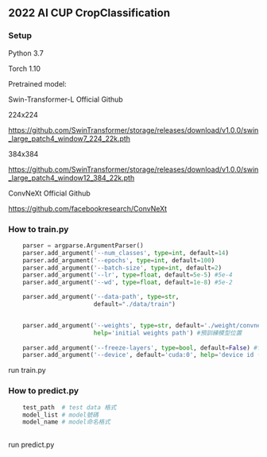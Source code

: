 ## 2022 AI CUP CropClassification

### Setup

Python 3.7

Torch  1.10

Pretrained model:

Swin-Transformer-L Official Github

224x224

https://github.com/SwinTransformer/storage/releases/download/v1.0.0/swin_large_patch4_window7_224_22k.pth

384x384

https://github.com/SwinTransformer/storage/releases/download/v1.0.0/swin_large_patch4_window12_384_22k.pth

ConvNeXt Official Github

https://github.com/facebookresearch/ConvNeXt

### How to train.py

```python
    parser = argparse.ArgumentParser()
    parser.add_argument('--num_classes', type=int, default=14)
    parser.add_argument('--epochs', type=int, default=100)
    parser.add_argument('--batch-size', type=int, default=2)
    parser.add_argument('--lr', type=float, default=5e-5) #5e-4
    parser.add_argument('--wd', type=float, default=1e-8) #5e-2

    parser.add_argument('--data-path', type=str,
                        default="./data/train")


    parser.add_argument('--weights', type=str, default='./weight/convnext_xlarge_22k_224.pth',
                        help='initial weights path') #預訓練模型位置
    
    parser.add_argument('--freeze-layers', type=bool, default=False) #freeze = True -> 只訓練head
    parser.add_argument('--device', default='cuda:0', help='device id (i.e. 0 or 0,1 or cpu)')
```
run train.py

### How to predict.py

```python
	test_path  # test data 格式
	model_list # model號碼
	model_name # model命名格式
	
```
run predict.py 
